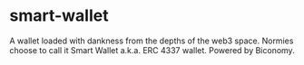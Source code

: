 # smart-wallet
A wallet loaded with dankness from the depths of the web3 space. Normies choose to call it Smart Wallet a.k.a. ERC 4337 wallet. Powered by Biconomy.
